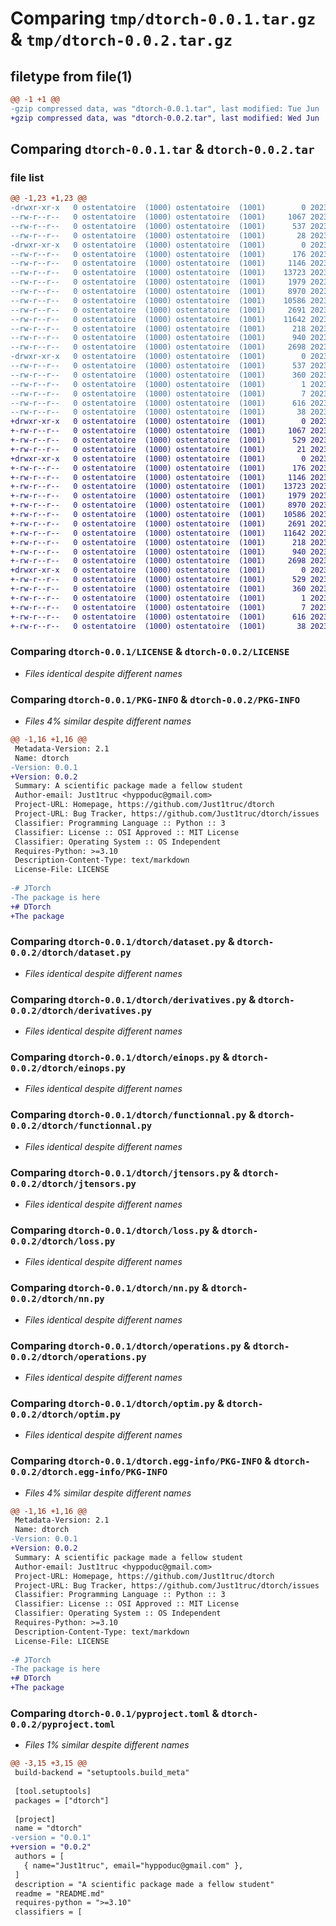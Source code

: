 # Comparing `tmp/dtorch-0.0.1.tar.gz` & `tmp/dtorch-0.0.2.tar.gz`

## filetype from file(1)

```diff
@@ -1 +1 @@
-gzip compressed data, was "dtorch-0.0.1.tar", last modified: Tue Jun  6 09:48:42 2023, max compression
+gzip compressed data, was "dtorch-0.0.2.tar", last modified: Wed Jun  7 08:36:02 2023, max compression
```

## Comparing `dtorch-0.0.1.tar` & `dtorch-0.0.2.tar`

### file list

```diff
@@ -1,23 +1,23 @@
-drwxr-xr-x   0 ostentatoire  (1000) ostentatoire  (1001)        0 2023-06-06 09:48:42.397788 dtorch-0.0.1/
--rw-r--r--   0 ostentatoire  (1000) ostentatoire  (1001)     1067 2023-06-06 07:48:12.000000 dtorch-0.0.1/LICENSE
--rw-r--r--   0 ostentatoire  (1000) ostentatoire  (1001)      537 2023-06-06 09:48:42.397788 dtorch-0.0.1/PKG-INFO
--rw-r--r--   0 ostentatoire  (1000) ostentatoire  (1001)       28 2023-06-06 09:03:30.000000 dtorch-0.0.1/README.md
-drwxr-xr-x   0 ostentatoire  (1000) ostentatoire  (1001)        0 2023-06-06 09:48:42.394455 dtorch-0.0.1/dtorch/
--rw-r--r--   0 ostentatoire  (1000) ostentatoire  (1001)      176 2023-06-06 07:59:44.000000 dtorch-0.0.1/dtorch/__init__.py
--rw-r--r--   0 ostentatoire  (1000) ostentatoire  (1001)     1146 2023-06-06 09:01:03.000000 dtorch-0.0.1/dtorch/dataset.py
--rw-r--r--   0 ostentatoire  (1000) ostentatoire  (1001)    13723 2023-06-06 09:01:03.000000 dtorch-0.0.1/dtorch/derivatives.py
--rw-r--r--   0 ostentatoire  (1000) ostentatoire  (1001)     1979 2023-06-06 09:01:03.000000 dtorch-0.0.1/dtorch/einops.py
--rw-r--r--   0 ostentatoire  (1000) ostentatoire  (1001)     8970 2023-06-06 09:01:03.000000 dtorch-0.0.1/dtorch/functionnal.py
--rw-r--r--   0 ostentatoire  (1000) ostentatoire  (1001)    10586 2023-06-06 09:01:03.000000 dtorch-0.0.1/dtorch/jtensors.py
--rw-r--r--   0 ostentatoire  (1000) ostentatoire  (1001)     2691 2023-06-06 09:01:03.000000 dtorch-0.0.1/dtorch/loss.py
--rw-r--r--   0 ostentatoire  (1000) ostentatoire  (1001)    11642 2023-06-06 09:01:03.000000 dtorch-0.0.1/dtorch/nn.py
--rw-r--r--   0 ostentatoire  (1000) ostentatoire  (1001)      218 2023-06-06 07:48:45.000000 dtorch-0.0.1/dtorch/operation_class.py
--rw-r--r--   0 ostentatoire  (1000) ostentatoire  (1001)      940 2023-06-06 09:01:03.000000 dtorch-0.0.1/dtorch/operations.py
--rw-r--r--   0 ostentatoire  (1000) ostentatoire  (1001)     2698 2023-06-06 09:01:03.000000 dtorch-0.0.1/dtorch/optim.py
-drwxr-xr-x   0 ostentatoire  (1000) ostentatoire  (1001)        0 2023-06-06 09:48:42.397788 dtorch-0.0.1/dtorch.egg-info/
--rw-r--r--   0 ostentatoire  (1000) ostentatoire  (1001)      537 2023-06-06 09:48:42.000000 dtorch-0.0.1/dtorch.egg-info/PKG-INFO
--rw-r--r--   0 ostentatoire  (1000) ostentatoire  (1001)      360 2023-06-06 09:48:42.000000 dtorch-0.0.1/dtorch.egg-info/SOURCES.txt
--rw-r--r--   0 ostentatoire  (1000) ostentatoire  (1001)        1 2023-06-06 09:48:42.000000 dtorch-0.0.1/dtorch.egg-info/dependency_links.txt
--rw-r--r--   0 ostentatoire  (1000) ostentatoire  (1001)        7 2023-06-06 09:48:42.000000 dtorch-0.0.1/dtorch.egg-info/top_level.txt
--rw-r--r--   0 ostentatoire  (1000) ostentatoire  (1001)      616 2023-06-06 09:48:17.000000 dtorch-0.0.1/pyproject.toml
--rw-r--r--   0 ostentatoire  (1000) ostentatoire  (1001)       38 2023-06-06 09:48:42.397788 dtorch-0.0.1/setup.cfg
+drwxr-xr-x   0 ostentatoire  (1000) ostentatoire  (1001)        0 2023-06-07 08:36:02.822552 dtorch-0.0.2/
+-rw-r--r--   0 ostentatoire  (1000) ostentatoire  (1001)     1067 2023-06-06 07:48:12.000000 dtorch-0.0.2/LICENSE
+-rw-r--r--   0 ostentatoire  (1000) ostentatoire  (1001)      529 2023-06-07 08:36:02.822552 dtorch-0.0.2/PKG-INFO
+-rw-r--r--   0 ostentatoire  (1000) ostentatoire  (1001)       21 2023-06-06 10:00:34.000000 dtorch-0.0.2/README.md
+drwxr-xr-x   0 ostentatoire  (1000) ostentatoire  (1001)        0 2023-06-07 08:36:02.822552 dtorch-0.0.2/dtorch/
+-rw-r--r--   0 ostentatoire  (1000) ostentatoire  (1001)      176 2023-06-06 10:00:04.000000 dtorch-0.0.2/dtorch/__init__.py
+-rw-r--r--   0 ostentatoire  (1000) ostentatoire  (1001)     1146 2023-06-06 10:00:04.000000 dtorch-0.0.2/dtorch/dataset.py
+-rw-r--r--   0 ostentatoire  (1000) ostentatoire  (1001)    13723 2023-06-06 10:00:04.000000 dtorch-0.0.2/dtorch/derivatives.py
+-rw-r--r--   0 ostentatoire  (1000) ostentatoire  (1001)     1979 2023-06-06 10:00:04.000000 dtorch-0.0.2/dtorch/einops.py
+-rw-r--r--   0 ostentatoire  (1000) ostentatoire  (1001)     8970 2023-06-06 10:00:04.000000 dtorch-0.0.2/dtorch/functionnal.py
+-rw-r--r--   0 ostentatoire  (1000) ostentatoire  (1001)    10586 2023-06-06 10:00:04.000000 dtorch-0.0.2/dtorch/jtensors.py
+-rw-r--r--   0 ostentatoire  (1000) ostentatoire  (1001)     2691 2023-06-06 10:00:04.000000 dtorch-0.0.2/dtorch/loss.py
+-rw-r--r--   0 ostentatoire  (1000) ostentatoire  (1001)    11642 2023-06-06 10:00:04.000000 dtorch-0.0.2/dtorch/nn.py
+-rw-r--r--   0 ostentatoire  (1000) ostentatoire  (1001)      218 2023-06-06 10:00:04.000000 dtorch-0.0.2/dtorch/operation_class.py
+-rw-r--r--   0 ostentatoire  (1000) ostentatoire  (1001)      940 2023-06-06 10:00:04.000000 dtorch-0.0.2/dtorch/operations.py
+-rw-r--r--   0 ostentatoire  (1000) ostentatoire  (1001)     2698 2023-06-06 10:00:04.000000 dtorch-0.0.2/dtorch/optim.py
+drwxr-xr-x   0 ostentatoire  (1000) ostentatoire  (1001)        0 2023-06-07 08:36:02.822552 dtorch-0.0.2/dtorch.egg-info/
+-rw-r--r--   0 ostentatoire  (1000) ostentatoire  (1001)      529 2023-06-07 08:36:02.000000 dtorch-0.0.2/dtorch.egg-info/PKG-INFO
+-rw-r--r--   0 ostentatoire  (1000) ostentatoire  (1001)      360 2023-06-07 08:36:02.000000 dtorch-0.0.2/dtorch.egg-info/SOURCES.txt
+-rw-r--r--   0 ostentatoire  (1000) ostentatoire  (1001)        1 2023-06-07 08:36:02.000000 dtorch-0.0.2/dtorch.egg-info/dependency_links.txt
+-rw-r--r--   0 ostentatoire  (1000) ostentatoire  (1001)        7 2023-06-07 08:36:02.000000 dtorch-0.0.2/dtorch.egg-info/top_level.txt
+-rw-r--r--   0 ostentatoire  (1000) ostentatoire  (1001)      616 2023-06-07 08:35:55.000000 dtorch-0.0.2/pyproject.toml
+-rw-r--r--   0 ostentatoire  (1000) ostentatoire  (1001)       38 2023-06-07 08:36:02.822552 dtorch-0.0.2/setup.cfg
```

### Comparing `dtorch-0.0.1/LICENSE` & `dtorch-0.0.2/LICENSE`

 * *Files identical despite different names*

### Comparing `dtorch-0.0.1/PKG-INFO` & `dtorch-0.0.2/PKG-INFO`

 * *Files 4% similar despite different names*

```diff
@@ -1,16 +1,16 @@
 Metadata-Version: 2.1
 Name: dtorch
-Version: 0.0.1
+Version: 0.0.2
 Summary: A scientific package made a fellow student
 Author-email: Just1truc <hyppoduc@gmail.com>
 Project-URL: Homepage, https://github.com/Just1truc/dtorch
 Project-URL: Bug Tracker, https://github.com/Just1truc/dtorch/issues
 Classifier: Programming Language :: Python :: 3
 Classifier: License :: OSI Approved :: MIT License
 Classifier: Operating System :: OS Independent
 Requires-Python: >=3.10
 Description-Content-Type: text/markdown
 License-File: LICENSE
 
-# JTorch
-The package is here
+# DTorch
+The package
```

### Comparing `dtorch-0.0.1/dtorch/dataset.py` & `dtorch-0.0.2/dtorch/dataset.py`

 * *Files identical despite different names*

### Comparing `dtorch-0.0.1/dtorch/derivatives.py` & `dtorch-0.0.2/dtorch/derivatives.py`

 * *Files identical despite different names*

### Comparing `dtorch-0.0.1/dtorch/einops.py` & `dtorch-0.0.2/dtorch/einops.py`

 * *Files identical despite different names*

### Comparing `dtorch-0.0.1/dtorch/functionnal.py` & `dtorch-0.0.2/dtorch/functionnal.py`

 * *Files identical despite different names*

### Comparing `dtorch-0.0.1/dtorch/jtensors.py` & `dtorch-0.0.2/dtorch/jtensors.py`

 * *Files identical despite different names*

### Comparing `dtorch-0.0.1/dtorch/loss.py` & `dtorch-0.0.2/dtorch/loss.py`

 * *Files identical despite different names*

### Comparing `dtorch-0.0.1/dtorch/nn.py` & `dtorch-0.0.2/dtorch/nn.py`

 * *Files identical despite different names*

### Comparing `dtorch-0.0.1/dtorch/operations.py` & `dtorch-0.0.2/dtorch/operations.py`

 * *Files identical despite different names*

### Comparing `dtorch-0.0.1/dtorch/optim.py` & `dtorch-0.0.2/dtorch/optim.py`

 * *Files identical despite different names*

### Comparing `dtorch-0.0.1/dtorch.egg-info/PKG-INFO` & `dtorch-0.0.2/dtorch.egg-info/PKG-INFO`

 * *Files 4% similar despite different names*

```diff
@@ -1,16 +1,16 @@
 Metadata-Version: 2.1
 Name: dtorch
-Version: 0.0.1
+Version: 0.0.2
 Summary: A scientific package made a fellow student
 Author-email: Just1truc <hyppoduc@gmail.com>
 Project-URL: Homepage, https://github.com/Just1truc/dtorch
 Project-URL: Bug Tracker, https://github.com/Just1truc/dtorch/issues
 Classifier: Programming Language :: Python :: 3
 Classifier: License :: OSI Approved :: MIT License
 Classifier: Operating System :: OS Independent
 Requires-Python: >=3.10
 Description-Content-Type: text/markdown
 License-File: LICENSE
 
-# JTorch
-The package is here
+# DTorch
+The package
```

### Comparing `dtorch-0.0.1/pyproject.toml` & `dtorch-0.0.2/pyproject.toml`

 * *Files 1% similar despite different names*

```diff
@@ -3,15 +3,15 @@
 build-backend = "setuptools.build_meta"
 
 [tool.setuptools]
 packages = ["dtorch"]
 
 [project]
 name = "dtorch"
-version = "0.0.1"
+version = "0.0.2"
 authors = [
   { name="Just1truc", email="hyppoduc@gmail.com" },
 ]
 description = "A scientific package made a fellow student"
 readme = "README.md"
 requires-python = ">=3.10"
 classifiers = [
```


